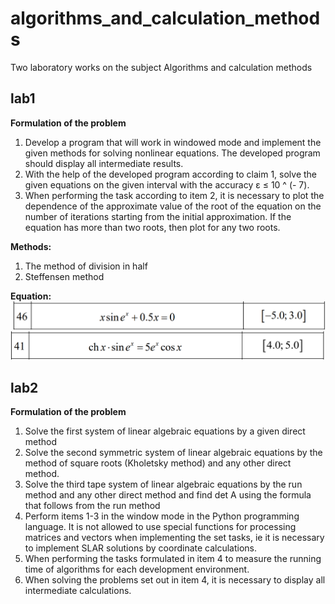 # algorithms_and_calculation_methods
Two laboratory works on the subject Algorithms and calculation methods

## lab1

**Formulation of the problem**
1. Develop a program that will work in windowed mode and implement the given methods for solving nonlinear equations. The developed program should display all intermediate results.
2. With the help of the developed program according to claim 1, solve the given equations on the given interval with the accuracy ε ≤ 10 ^ (- 7).
3. When performing the task according to item 2, it is necessary to plot the dependence of the approximate value of the root of the equation on the number of iterations starting from the initial approximation. If the equation has more than two roots, then plot for any two roots.

**Methods:**
1. The method of division in half
2. Steffensen method

**Equation:**
![Screenshot](lab1/1.png)
![Screenshot](lab1/2.png)

## lab2

**Formulation of the problem**
1. Solve the first system of linear algebraic equations by a given direct method
2. Solve the second symmetric system of linear algebraic equations by the method of square roots (Kholetsky method) and any other direct method.
3. Solve the third tape system of linear algebraic equations by the run method and any other direct method and find det A using the formula that follows from the run method
4. Perform items 1-3 in the window mode in the Python programming language. It is not allowed to use special functions for processing matrices and vectors when implementing the set tasks, ie it is necessary to implement SLAR solutions by coordinate calculations.
5. When performing the tasks formulated in item 4 to measure the running time of algorithms for each development environment.
6. When solving the problems set out in item 4, it is necessary to display all intermediate calculations.

